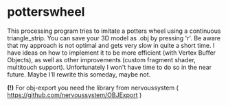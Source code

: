 potterswheel
============

This processing program tries to imitate a potters wheel using a continuous triangle_strip.
You can save your 3D model as .obj by pressing 'r'.
Be aware that my approach is not optimal and gets very slow in quite a short time. I have ideas on how to
implement it to be more efficient (with Vertex Buffer Objects), as well as other improvements (custom fragment shader, multitouch support).
Unfortunately I won't have time to do so in the near future. Maybe I'll rewrite this someday, maybe not.

**(!)** For obj-export you need the library from nervoussystem ( https://github.com/nervoussystem/OBJExport ) 
